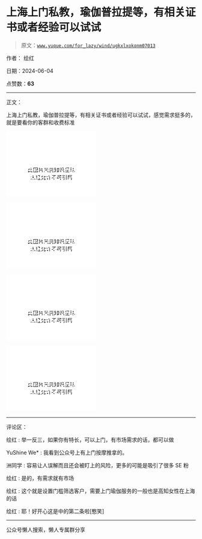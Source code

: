 # 上海上门私教，瑜伽普拉提等，有相关证书或者经验可以试试

> 原文：[`www.yuque.com/for_lazy/wind/ugkxlxokqnm07013`](https://www.yuque.com/for_lazy/wind/ugkxlxokqnm07013)

作者： 绘红

日期：2024-06-04

点赞数：**63**

* * *

正文：

上海上门私教，瑜伽普拉提等，有相关证书或者经验可以试试，感觉需求挺多的，就是要看你的客群和收费标准

![](img/5c6a2520daf8f2739ae9e439ea1e485b.png)

![](img/cc9e8f7f41dade445eafa32e78e9cc2a.png)

![](img/f1a5d793aa801bd76176897d549daa32.png)

![](img/81d4746b8c6721b5a1ae1142641cb668.png)

* * *

评论区：

绘红 : 举一反三，如果你有特长，可以上门，有市场需求的话，都可以做

YuShine We* : 我看到公众号上有上门按摩推拿的。

洲同学 : 容易让人误解而且还会被盯上的风险，更多的可能是吸引了很多 SE 粉

绘红 : 是的，有需求就有市场

绘红 : 这个就是设置门槛筛选客户，需要上门瑜伽服务的一般也是高知女性在上海的话

绘红 : 耶！好开心这是中的第二条啦[憨笑]

* * *

公众号懒人搜索，懒人专属群分享